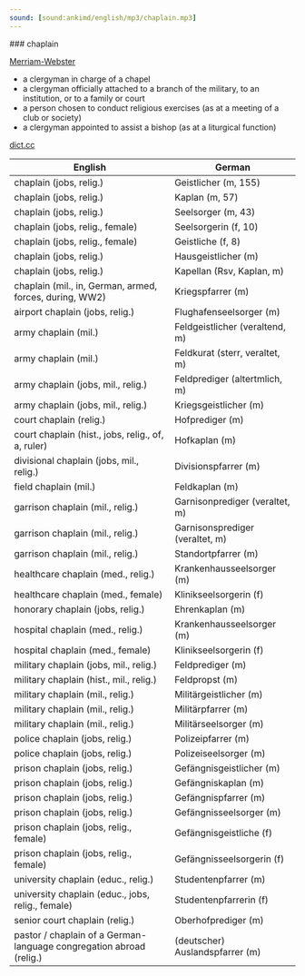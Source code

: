 ```yaml
---
sound: [sound:ankimd/english/mp3/chaplain.mp3]
---
```


\### chaplain

[Merriam-Webster](https://www.merriam-webster.com/dictionary/chaplain)

- a clergyman in charge of a chapel
- a clergyman officially attached to a branch of the military, to an institution, or to a family or court
- a person chosen to conduct religious exercises (as at a meeting of a club or society)
- a clergyman appointed to assist a bishop (as at a liturgical function)

[dict.cc](https://www.dict.cc/chaplain)

| English        | German       |
| -------------- | ------------ |
| chaplain (jobs, relig.) | Geistlicher (m, 155) |
| chaplain (jobs, relig.) | Kaplan (m, 57) |
| chaplain (jobs, relig.) | Seelsorger (m, 43) |
| chaplain (jobs, relig., female) | Seelsorgerin (f, 10) |
| chaplain (jobs, relig., female) | Geistliche (f, 8) |
| chaplain (jobs, relig.) | Hausgeistlicher (m) |
| chaplain (jobs, relig.) | Kapellan (Rsv, Kaplan, m) |
| chaplain (mil., in, German, armed, forces, during, WW2) | Kriegspfarrer (m) |
| airport chaplain (jobs, relig.) | Flughafenseelsorger (m) |
| army chaplain (mil.) | Feldgeistlicher (veraltend, m) |
| army chaplain (mil.) | Feldkurat (sterr, veraltet, m) |
| army chaplain (jobs, mil., relig.) | Feldprediger (altertmlich, m) |
| army chaplain (jobs, mil., relig.) | Kriegsgeistlicher (m) |
| court chaplain (relig.) | Hofprediger (m) |
| court chaplain (hist., jobs, relig., of, a, ruler) | Hofkaplan (m) |
| divisional chaplain (jobs, mil., relig.) | Divisionspfarrer (m) |
| field chaplain (mil.) | Feldkaplan (m) |
| garrison chaplain (mil., relig.) | Garnisonprediger (veraltet, m) |
| garrison chaplain (mil., relig.) | Garnisonsprediger (veraltet, m) |
| garrison chaplain (mil., relig.) | Standortpfarrer <StOPf> (m) |
| healthcare chaplain (med., relig.) | Krankenhausseelsorger (m) |
| healthcare chaplain (med., female) | Klinikseelsorgerin (f) |
| honorary chaplain (jobs, relig.) | Ehrenkaplan (m) |
| hospital chaplain (med., relig.) | Krankenhausseelsorger (m) |
| hospital chaplain (med., female) | Klinikseelsorgerin (f) |
| military chaplain (jobs, mil., relig.) | Feldprediger (m) |
| military chaplain (hist., mil., relig.) | Feldpropst (m) |
| military chaplain (mil., relig.) | Militärgeistlicher (m) |
| military chaplain (mil., relig.) | Militärpfarrer (m) |
| military chaplain (mil., relig.) | Militärseelsorger (m) |
| police chaplain (jobs, relig.) | Polizeipfarrer (m) |
| police chaplain (jobs, relig.) | Polizeiseelsorger (m) |
| prison chaplain (jobs, relig.) | Gefängnisgeistlicher (m) |
| prison chaplain (jobs, relig.) | Gefängniskaplan (m) |
| prison chaplain (jobs, relig.) | Gefängnispfarrer (m) |
| prison chaplain (jobs, relig.) | Gefängnisseelsorger (m) |
| prison chaplain (jobs, relig., female) | Gefängnisgeistliche (f) |
| prison chaplain (jobs, relig., female) | Gefängnisseelsorgerin (f) |
| university chaplain (educ., relig.) | Studentenpfarrer (m) |
| university chaplain (educ., jobs, relig., female) | Studentenpfarrerin (f) |
| senior court chaplain (relig.) | Oberhofprediger (m) |
| pastor / chaplain of a German-language congregation abroad (relig.) | (deutscher) Auslandspfarrer (m) |
